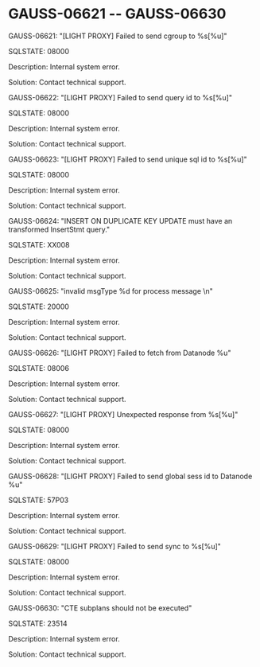 # GAUSS-06621 -- GAUSS-06630<a name="EN-US_TOPIC_0302073387"></a>

GAUSS-06621: "\[LIGHT PROXY\] Failed to send cgroup to %s\[%u\]"

SQLSTATE: 08000

Description: Internal system error.

Solution: Contact technical support.

GAUSS-06622: "\[LIGHT PROXY\] Failed to send query id to %s\[%u\]"

SQLSTATE: 08000

Description: Internal system error.

Solution: Contact technical support.

GAUSS-06623: "\[LIGHT PROXY\] Failed to send unique sql id to %s\[%u\]"

SQLSTATE: 08000

Description: Internal system error.

Solution: Contact technical support.

GAUSS-06624: "INSERT ON DUPLICATE KEY UPDATE must have an transformed InsertStmt query."

SQLSTATE: XX008

Description: Internal system error.

Solution: Contact technical support.

GAUSS-06625: "invalid msgType %d for process message \\n"

SQLSTATE: 20000

Description: Internal system error.

Solution: Contact technical support.

GAUSS-06626: "\[LIGHT PROXY\] Failed to fetch from Datanode %u"

SQLSTATE: 08006

Description: Internal system error.

Solution: Contact technical support.

GAUSS-06627: "\[LIGHT PROXY\] Unexpected response from %s\[%u\]"

SQLSTATE: 08000

Description: Internal system error.

Solution: Contact technical support.

GAUSS-06628: "\[LIGHT PROXY\] Failed to send global sess id to Datanode %u"

SQLSTATE: 57P03

Description: Internal system error.

Solution: Contact technical support.

GAUSS-06629: "\[LIGHT PROXY\] Failed to send sync to %s\[%u\]"

SQLSTATE: 08000

Description: Internal system error.

Solution: Contact technical support.

GAUSS-06630: "CTE subplans should not be executed"

SQLSTATE: 23514

Description: Internal system error.

Solution: Contact technical support.

